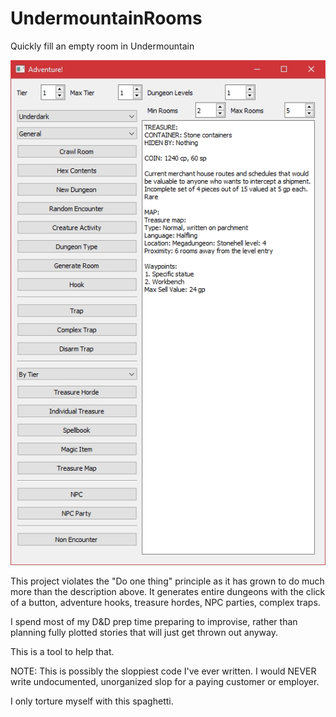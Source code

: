 # UndermountainRooms
Quickly fill an empty room in Undermountain

![This is a screenshot](https://raw.githubusercontent.com/erickveil/UndermountainRooms/master/Screenshot.jpg)

This project violates the "Do one thing" principle as it has grown to do much
more than the description above. It generates entire dungeons with the click
of a button, adventure hooks, treasure hordes, NPC parties, complex traps.

I spend most of my D&D prep time preparing to improvise, rather than planning
fully plotted stories that will just get thrown out anyway.

This is a tool to help that.

NOTE: This is possibly the sloppiest code I've ever written. I would NEVER
write undocumented, unorganized slop for a paying customer or employer.

I only torture myself with this spaghetti.
